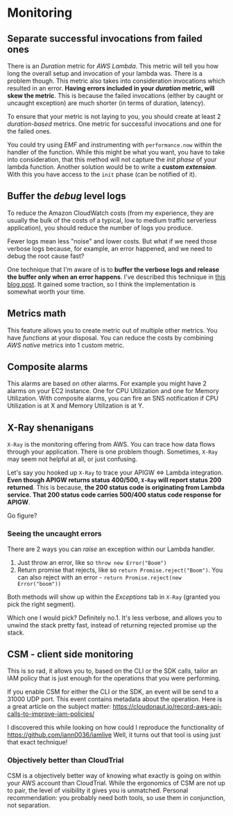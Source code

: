 # Monitoring

## Separate successful invocations from failed ones

There is an _Duration_ metric for _AWS Lambda_. This metric will tell you how long the overall setup and invocation of your lambda was.
There is a problem though. This metric also takes into consideration invocations which resulted in an error. **Having errors included in your _duration_ metric, will skew the metric**. This is because the failed invocations (either by caught or uncaught exception) are much shorter (in terms of duration, latency).

To ensure that your metric is not laying to you, you should create at least 2 _duration-based_ metrics. One metric for successful invocations and one for the failed ones.

You could try using _EMF_ and instrumenting with `performance.now` within the handler of the function. While this might be what you want, you have to take into consideration, that this method will not capture the _init phase_ of your lambda function.
Another solution would be to write a **custom _extension_**. With this you have access to the `init` phase (can be notified of it).

## Buffer the _debug_ level logs

To reduce the Amazon CloudWatch costs (from my experience, they are usually the bulk of the costs of a typical, low to medium traffic serverless application), you should reduce the number of logs you produce.

Fewer logs mean less "noise" and lower costs. But what if we need those verbose logs because, for example, an error happened, and we need to debug the root cause fast?

One technique that I'm aware of is to **buffer the verbose logs and release the buffer only when an error happens**. I've described this technique in [this blog post](https://dev.to/aws-builders/saving-on-aws-lambda-amazon-cloudwatch-logs-costs-51od). It gained some traction, so I think the implementation is somewhat worth your time.

## Metrics math

This feature allows you to create metric out of multiple other metrics. You have _functions_ at your disposal.
You can reduce the costs by combining _AWS native_ metrics into 1 custom metric.

## Composite alarms

This alarms are based on other alarms.
For example you might have 2 alarms on your EC2 instance. One for CPU Utilization and one for Memory Utilization. With composite alarms, you can fire an SNS notification if CPU Utilization is at X and Memory Utilization is at Y.

## X-Ray shenanigans

`X-Ray` is the monitoring offering from AWS. You can trace how data flows through your application.
There is one problem though. Sometimes, `X-Ray` may seem not helpful at all, or just confusing.

Let's say you hooked up `X-Ray` to trace your APIGW <=> Lambda integration. **Even though APIGW returns status 400/500, `X-Ray` will report status 200 returned**.
This is because, **the 200 status code is originating from Lambda service. That 200 status code carries 500/400 status code response for APIGW**.

Go figure?

### Seeing the uncaught errors

There are 2 ways you can _raise_ an exception within our Lambda handler.

1. Just throw an error, like so `throw new Error("Boom")`
2. Return promise that rejects, like so `return Promise.reject("Boom")`. You can also reject with an error - `return Promise.reject(new Error("boom"))`

Both methods will show up within the _Exceptions_ tab in `X-Ray` (granted you pick the right segment).

Which one I would pick? Definitely no.1. It's less verbose, and allows you to unwind the stack pretty fast, instead of returning rejected promise up the stack.

## CSM - client side monitoring

This is so rad, it allows you to, based on the CLI or the SDK calls, tailor an IAM policy that is just enough for the operations that you were performing.

If you enable CSM for either the CLI or the SDK, an event will be send to a 31000 UDP port. This event contains metadata about the operation. Here is a great article on the subject matter: https://cloudonaut.io/record-aws-api-calls-to-improve-iam-policies/

I discovered this while looking on how could I reproduce the functionality of https://github.com/iann0036/iamlive
Well, it turns out that tool is using just that exact technique!

### Objectively better than CloudTrial

CSM is a objectively better way of knowing what exactly is going on within your AWS account than CloudTrial.
While the ergonomics of CSM are not up to pair, the level of visibility it gives you is unmatched. Personal recommendation: you probably need both tools, so use them in conjunction, not separation.
